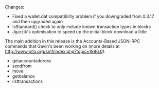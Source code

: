 Changes:
* Fixed a wallet.dat compatibility problem if you downgraded from 0.3.17 and then upgraded again
* IsStandard() check to only include known transaction types in blocks
* Jgarzik's optimisation to speed up the initial block download a little

The main addition in this release is the Accounts-Based JSON-RPC commands that Gavin's been working on (more details at http://www.nito.org/smf/index.php?topic=1886.0).  
* getaccountaddress
* sendfrom
* move
* getbalance
* listtransactions
